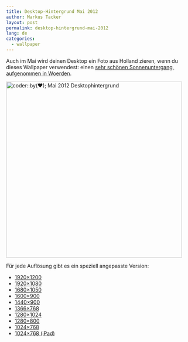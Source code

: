 ```yaml
---
title: Desktop-Hintergrund Mai 2012
author: Markus Tacker
layout: post
permalink: desktop-hintergrund-mai-2012
lang: de
categories:
  - wallpaper
---
```

Auch im Mai wird deinen Desktop ein Foto aus Holland zieren, wenn du dieses Wallpaper verwendest: einen [sehr schönen Sonnenuntergang, aufgenommen in Woerden][1].

[<img src="http://farm8.staticflickr.com/7097/6986672048_6dd9c09556.jpg" width="480" alt="coder::by(♥); Mai 2012 Desktophintergrund" />][2]

Für jede Auflösung gibt es ein speziell angepasste Version:

*   <a href="/uploads/2012/05/coderbyheart-wallpaper-2012-05-1920x1200.jpg" alt="coder::by(♥); Mai 2012 Desktophintergrund in 1920x1200">1920&#215;1200</a>
*   <a href="/uploads/2012/05/coderbyheart-wallpaper-2012-05-1920x1080.jpg" alt="coder::by(♥); Mai 2012 Desktophintergrund in 1920x1080">1920&#215;1080</a>
*   <a href="/uploads/2012/05/coderbyheart-wallpaper-2012-05-1680x1050.jpg" alt="coder::by(♥); Mai 2012 Desktophintergrund in 1680x1050">1680&#215;1050</a>
*   <a href="/uploads/2012/05/coderbyheart-wallpaper-2012-05-1600x900.jpg" alt="coder::by(♥); Mai 2012 Desktophintergrund in 1600x900">1600&#215;900</a>
*   <a href="/uploads/2012/05/coderbyheart-wallpaper-2012-05-1440x900.jpg" alt="coder::by(♥); Mai 2012 Desktophintergrund in 1440x900">1440&#215;900</a>
*   <a href="/uploads/2012/05/coderbyheart-wallpaper-2012-05-1366x768.jpg" alt="coder::by(♥); Mai 2012 Desktophintergrund in 1366x768">1366&#215;768</a>
*   <a href="/uploads/2012/05/coderbyheart-wallpaper-2012-05-1280x1024.jpg" alt="coder::by(♥); Mai 2012 Desktophintergrund in 1280x1024">1280&#215;1024</a>
*   <a href="/uploads/2012/05/coderbyheart-wallpaper-2012-05-1280x800.jpg" alt="coder::by(♥); Mai 2012 Desktophintergrund in 1280x800">1280&#215;800</a>
*   <a href="/uploads/2012/05/coderbyheart-wallpaper-2012-05-1024x768.jpg" alt="coder::by(♥); Mai 2012 Desktophintergrund in 1024x768">1024&#215;768</a>
*   <a href="/uploads/2012/05/coderbyheart-wallpaper-2012-05-1024x768-ipad.jpg" alt="coder::by(♥); Mai 2012 Desktophintergrund in 1024x768 für das iPad">1024&#215;768 (iPad)</a>

 [1]: http://www.flickr.com/photos/tacker/4356048645
 [2]: http://www.flickr.com/photos/tacker/6986672048/
